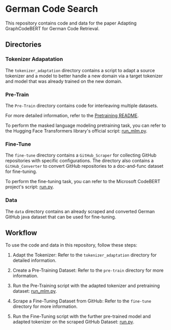 # German Code Search

This repository contains code and data for the paper Adapting GraphCodeBERT for German Code Retrieval.

## Directories

### Tokenizer Adapatation

The `tokenizer_adaptation` directory contains a script to adapt a source tokenizer and a model to better handle a 
new domain via a target tokenizer and model that was already trained on the new domain.

### Pre-Train

The `Pre-Train` directory contains code for interleaving multiple datasets.

For more detailed information, refer to the [Pretraining README](src/Pretraining/README.md).

To perform the masked language modeling pretraining task, you can refer to the Hugging Face Transformers library's 
official script: 
[run_mlm.py](https://github.com/huggingface/transformers/blob/main/examples/pytorch/language-modeling/run_mlm.py).

### Fine-Tune

The `fine-tune` directory contains a `GitHub_Scraper` for collecting GitHub repositories with specific configurations. 
The directory also contains a `GitHub_Converter` to convert GitHub repositories to a doc-and-func dataset for fine-tuning.

To perform the fine-tuning task, you can refer to the Microsoft CodeBERT project's script: [run.py](https://github.com/microsoft/CodeBERT/blob/master/GraphCodeBERT/codesearch/run.py).

### Data
The `data` directory contains an already scraped and converted German GitHub java dataset that can be used for fine-tuning.

## Workflow

To use the code and data in this repository, follow these steps:
   
1. Adapt the Tokenizer: Refer to the `tokenizer_adaptation` directory for detailed information.

2. Create a Pre-Training Dataset: Refer to the `pre-train` directory for more information.

3. Run the Pre-Training script with the adapted tokenizer and pretraining dataset: [run_mlm.py](https://github.com/huggingface/transformers/blob/main/examples/pytorch/language-modeling/run_mlm.py).

4. Scrape a Fine-Tuning Dataset from GitHub: Refer to the `fine-tune` directory for more information.

5. Run the Fine-Tuning script with the further pre-trained model and adapted tokenizer on the scraped GitHub Dataset: [run.py](https://github.com/microsoft/CodeBERT/blob/master/GraphCodeBERT/codesearch/run.py).


